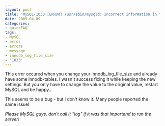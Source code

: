 ```yaml
---
layout: post
title: 'MySQL-1033 [ERROR] /usr/sbin/mysqld: Incorrect information in file: *.frm'
date: 2009-04-09
categories:
- quickFAQ
tags:
- MySQL
- error
- errors
- message
- innodb_log_file_size
- '1033'
---
```


This error occured when you change your
  innodb_log_file_size
and already have some Innodb-tables. I wasn't success fixing it while keeping the new settings. But you only have to change the value to the original value, restart MySQL and be happy...


This seems to be a bug - but I don't know it. Many people reported the same issue!


*Please MySQL guys, don't call it "log" if it was that importend to run the server!*




